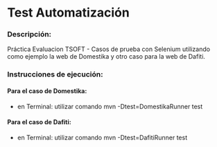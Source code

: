 # Test Automatización

### Descripción:
 Práctica Evaluacion TSOFT - Casos de prueba con Selenium utilizando como ejemplo la web de Domestika y otro caso para la web de Dafiti.

### Instrucciones de ejecución:

#### Para el caso de Domestika:
- en Terminal: utilizar comando mvn -Dtest=DomestikaRunner test

#### Para el caso de Dafiti:
- en Terminal: utilizar comando mvn -Dtest=DafitiRunner test
